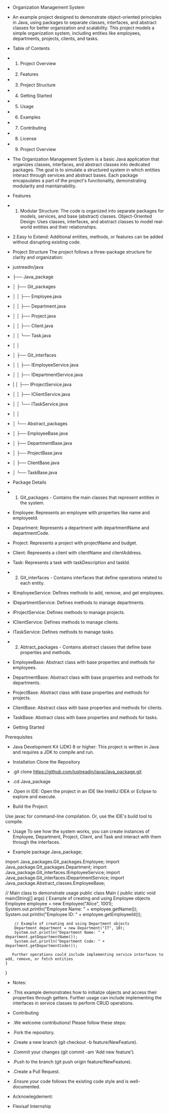 - Organization Management System
* An example project designed to demonstrate object-oriented principles in Java, using packages to separate classes, interfaces, and abstract classes for better organization and scalability. This project models a simple organization system, including entities like employees, departments, projects, clients, and tasks.

- Table of Contents
- 1. Project Overview
- 2. Features
- 3. Project Structure
- 4. Getting Started
- 5. Usage
- 6. Examples
- 7. Contributing
- 8. License
- 9. Project Overview
     
- The Organization Management System is a basic Java application that organizes classes, interfaces, and abstract classes into dedicated packages. The goal is to simulate a structured system in which entities interact through services and abstract bases. Each package encapsulates a part of the project's functionality, demonstrating modularity and maintainability.

- Features
- 1. Modular Structure: The code is organized into separate packages for models, services, and base (abstract) classes.
Object-Oriented Design: Uses classes, interfaces, and abstract classes to model real-world entities and their relationships.
- 2.Easy to Extend: Additional entities, methods, or features can be added without disrupting existing code.

- Project Structure
The project follows a three-package structure for clarity and organization:

- justreadin/java
- ├── Java_package
- │   ├── Git_packages
- │   │   ├── Employee.java
- │   │   ├── Department.java
- │   │   ├── Project.java
- │   │   ├── Client.java
- │   │   └── Task.java
- │   │
- │   ├── Git_interfaces
- │   │   ├── IEmployeeService.java
- │   │   ├── IDepartmentService.java
- |   │   ├── IProjectService.java
- │   │   ├── IClientService.java
- │   │   └── ITaskService.java
- │   │
- │   └── Abstract_packages
- │       ├── EmployeeBase.java
- │       ├── DepartmentBase.java
- │       ├── ProjectBase.java
- │       ├── ClientBase.java
- │       └── TaskBase.java

- Package Details

  
- 1. Git_packages - Contains the main classes that represent entities in the system.

- Employee: Represents an employee with properties like name and employeeId.
- Department: Represents a department with departmentName and departmentCode.
- Project: Represents a project with projectName and budget.
- Client: Represents a client with clientName and clientAddress.
- Task: Represents a task with taskDescription and taskId.


- 2. Git_interfaces - Contains interfaces that define operations related to each entity.

- IEmployeeService: Defines methods to add, remove, and get employees.
- IDepartmentService: Defines methods to manage departments.
- IProjectService: Defines methods to manage projects.
- IClientService: Defines methods to manage clients.
- ITaskService: Defines methods to manage tasks.

  
- 2. Abtract_packages - Contains abstract classes that define base properties and methods.

- EmployeeBase: Abstract class with base properties and methods for employees.
- DepartmentBase: Abstract class with base properties and methods for departments.
- ProjectBase: Abstract class with base properties and methods for projects.
- ClientBase: Abstract class with base properties and methods for clients.
- TaskBase: Abstract class with base properties and methods for tasks.

  
- Getting Started
  
Prerequisites
- Java Development Kit (JDK) 8 or higher: This project is written in Java and requires a JDK to compile and run.

- Installation
Clone the Repository

- .git clone https://github.com/justreadin/java/Java_package.git

- .cd Java_package

- .Open in IDE: Open the project in an IDE like IntelliJ IDEA or Eclipse to explore and execute.

- Build the Project:

Use javac for command-line compilation.
Or, use the IDE's build tool to compile.
- Usage
To see how the system works, you can create instances of Employee, Department, Project, Client, and Task and interact with them through the interfaces.

- Example
package Java_package;

import Java_packages.Git_packages.Employee;
import Java_package.Git_packages.Department;
import Java_package.Git_interfaces.IEmployeeService;
import Java_package.Git_interfaces.IDepartmentService;
import Java_package.Abstract_classes.EmployeeBase;

// Main class to demonstrate usage
public class Main {
    public static void main(String[] args) {
        Example of creating and using Employee objects
        Employee employee = new Employee("Alice", 1001);
        System.out.println("Employee Name: " + employee.getName());
        System.out.println("Employee ID: " + employee.getEmployeeId());

        // Example of creating and using Department objects
        Department department = new Department("IT", 10);
        System.out.println("Department Name: " + department.getDepartmentName());
        System.out.println("Department Code: " + department.getDepartmentCode());

       Further operations could include implementing service interfaces to add, remove, or fetch entities
    }
}


- Notes:
- .This example demonstrates how to initialize objects and access their properties through getters. Further usage can include implementing the interfaces in service classes to perform CRUD operations.

- Contributing
- .We welcome contributions! Please follow these steps:

- .Fork the repository.
- .Create a new branch (git checkout -b feature/NewFeature).
- .Commit your changes (git commit -am 'Add new feature').
- .Push to the branch (git push origin feature/NewFeature).
- .Create a Pull Request.
- .Ensure your code follows the existing code style and is well-documented.

- Acknowlegdement:
- Flexisaf Internship
